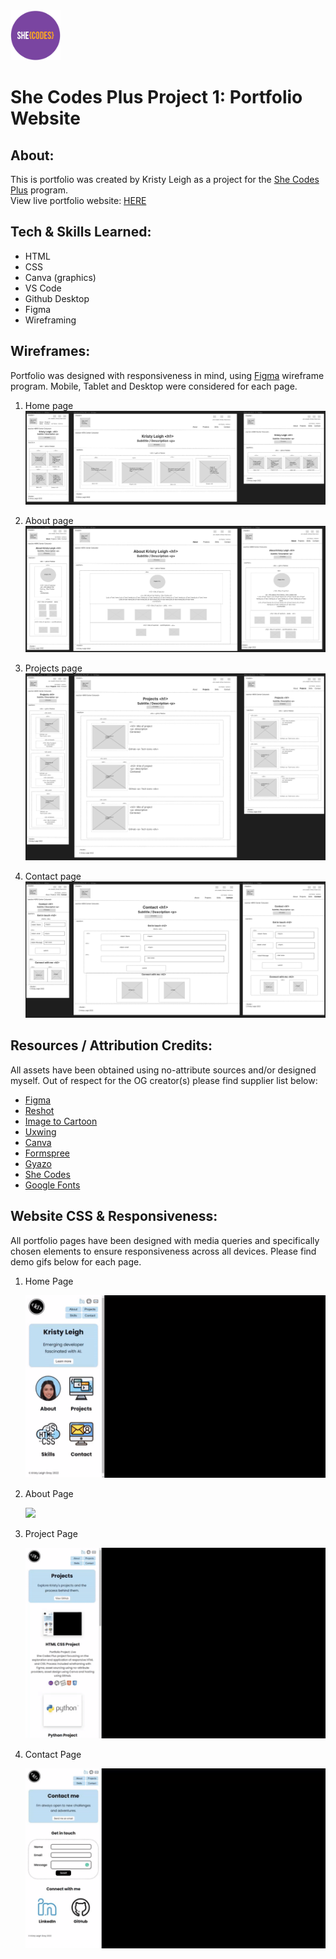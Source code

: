 <img src="https://github.com/Ms-KL/Ms-KL/raw/main/images/shecodes-icon.png" width="80px" height="80px" />

# She Codes Plus Project 1: Portfolio Website
## About:
This is portfolio was created by Kristy Leigh as a project for the [She Codes Plus](https://www.shecodes.com.au/) program.<br>
View live portfolio website: [HERE](https://ms-kl.github.io/)

## Tech & Skills Learned: 
* HTML
* CSS
* Canva (graphics)
* VS Code
* Github Desktop
* Figma
* Wireframing

## Wireframes:
Portfolio was designed with responsiveness in mind, using [Figma](https://www.figma.com/) wireframe program. Mobile, Tablet and Desktop were considered for each page.

1. Home page
![image](Screenshots/wireframe-homepage.png)

2. About page
![image](Screenshots/wireframe-aboutpage.png)

3. Projects page
![image](Screenshots/wireframe-projectspage.png)

4. Contact page
![image](Screenshots/wireframe-contactpage.png)

## Resources / Attribution Credits:
All assets have been obtained using no-attribute sources and/or designed myself.
Out of respect for the OG creator(s) please find supplier list below:
* [Figma](https://www.figma.com/)
* [Reshot](https://www.reshot.com/free-svg-icons)
* [Image to Cartoon](https://imagetocartoon.com/#cartoonize)
* [Uxwing](https://uxwing.com/license/)
* [Canva](https://www.canva.com/)
* [Formspree](https://www.formspree.com/) 
* [Gyazo](https://www.gyazo.com/)
* [She Codes](https://www.shecodes.com.au/)
* [Google Fonts](https://fonts.google.com/)

## Website CSS & Responsiveness:
All portfolio pages have been designed with media queries and specifically chosen elements to ensure responsiveness across all devices. Please find demo gifs below for each page.

1. Home Page

    <img src="Screenshots/homepage-demo.gif" alt="demo of homepage">

2. About Page

    <img src="Screenshots/about-demo.gif">

3. Project Page
    
    <img src="Screenshots/projectpage-demo.gif">

4. Contact Page
    
    <img src="Screenshots/contact-demo.gif">
